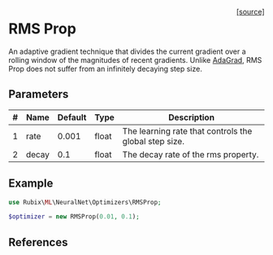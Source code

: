 <span style="float:right;"><a href="https://github.com/RubixML/ML/blob/master/src/NeuralNet/Optimizers/RMSProp.php">[source]</a></span>

# RMS Prop
An adaptive gradient technique that divides the current gradient over a rolling window of the magnitudes of recent gradients. Unlike [AdaGrad](adagrad.md), RMS Prop does not suffer from an infinitely decaying step size.

## Parameters
| # | Name | Default | Type | Description |
|---|---|---|---|---|
| 1 | rate | 0.001 | float | The learning rate that controls the global step size. |
| 2 | decay | 0.1 | float | The decay rate of the rms property. |

## Example
```php
use Rubix\ML\NeuralNet\Optimizers\RMSProp;

$optimizer = new RMSProp(0.01, 0.1);
```

## References
[^1]: T. Tieleman et al. (2012). Lecture 6e rmsprop: Divide the gradient by a running average of its recent magnitude.